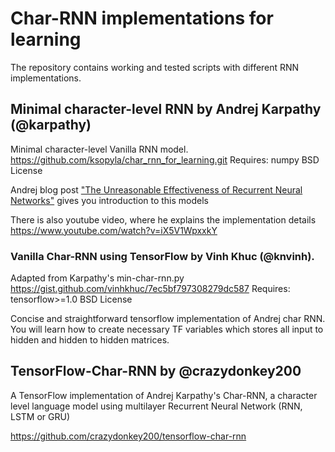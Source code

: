 # Char-RNN implementations for learning
The repository contains working and tested scripts with different RNN implementations. 

## Minimal character-level RNN by Andrej Karpathy (@karpathy)
Minimal character-level Vanilla RNN model. 
https://github.com/ksopyla/char_rnn_for_learning.git
Requires: numpy
BSD License

Andrej blog post ["The Unreasonable Effectiveness of Recurrent Neural Networks"](http://karpathy.github.io/2015/05/21/rnn-effectiveness/) gives you introduction to this models

There is also youtube video, where he explains the implementation details
https://www.youtube.com/watch?v=iX5V1WpxxkY

### Vanilla Char-RNN using TensorFlow by Vinh Khuc (@knvinh).

Adapted from Karpathy's min-char-rnn.py https://gist.github.com/vinhkhuc/7ec5bf797308279dc587
Requires: tensorflow>=1.0
BSD License

Concise and straightforward tensorflow implementation of Andrej char RNN. You will learn how to create necessary TF variables which stores all input to hidden and hidden to hidden matrices.


## TensorFlow-Char-RNN by @crazydonkey200

A TensorFlow implementation of Andrej Karpathy's Char-RNN, a character level language model using multilayer Recurrent Neural Network (RNN, LSTM or GRU)

https://github.com/crazydonkey200/tensorflow-char-rnn
